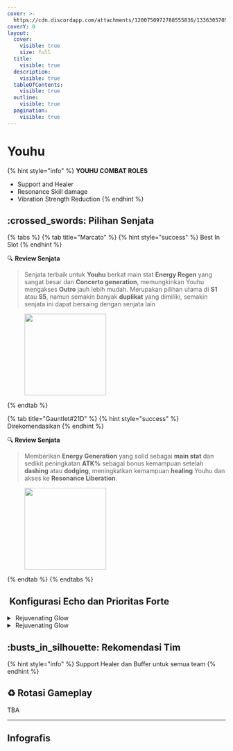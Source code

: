 ```yaml
---
cover: >-
  https://cdn.discordapp.com/attachments/1200750972788555836/1336305705178628137/image.png?ex=67a69eeb&is=67a54d6b&hm=8ad323bb19004da2f16418c1b18cec6170f926318dd26a5da3504457b6bd06d3&
coverY: 0
layout:
  cover:
    visible: true
    size: full
  title:
    visible: true
  description:
    visible: true
  tableOfContents:
    visible: true
  outline:
    visible: true
  pagination:
    visible: true
---
```


# Youhu

{% hint style="info" %}
**YOUHU COMBAT ROLES**

* Support and Healer
* Resonance Skill damage
* Vibration Strength Reduction
{% endhint %}

## :crossed\_swords: Pilihan Senjata

{% tabs %}
{% tab title="Marcato" %}
{% hint style="success" %}
Best In Slot
{% endhint %}

:mag: **Review Senjata**&#x20;

> Senjata terbaik untuk **Youhu** berkat main stat **Energy Regen** yang sangat besar dan **Concerto generation**, memungkinkan Youhu mengakses **Outro** jauh lebih mudah. Merupakan pilihan utama di **S1** atau **S5**, namun semakin banyak **duplikat** yang dimiliki, semakin senjata ini dapat bersaing dengan senjata lain

<figure><img src="https://wuthering.wiki/img/weapon_21040024.png" alt="" width="188"><figcaption></figcaption></figure>
{% endtab %}

{% tab title="Gauntlet#21D" %}
{% hint style="success" %}
Direkomendasikan
{% endhint %}

:mag: **Review Senjata**&#x20;

> Memberikan **Energy Generation** yang solid sebagai **main stat** dan sedikit peningkatan **ATK%** sebagai bonus kemampuan setelah **dashing** atau **dodging**, meningkatkan kemampuan **healing** Youhu dan akses ke **Resonance Liberation**.

<div data-full-width="false"><figure><img src="https://wuthering.wiki/img/weapon_21040034.png" alt="" width="188"><figcaption></figcaption></figure></div>
{% endtab %}
{% endtabs %}

## <img src="https://wuthering.wiki/img/item_10.png" alt="" data-size="line"> Konfigurasi Echo dan Prioritas Forte&#x20;

<details>

<summary> <img src="https://wuthering.wiki/img/fettericon_7.png" alt="" data-size="line"> Rejuvenating Glow</summary>

Fallacy of No Return - CR% / CDM%

![](https://wuthering.wiki/img/monster_330000070.png)

**Echo Skill** untuk summon Fallacy of No Return \
memberikan <mark style="color:yellow;">Spectro DMG</mark> yang setara dengan 11.4% dari max HP, \
setelah itu Resonator dapat 10% bonus Energy Regen \
dan tim dapat 10% bonus ATK selama 20 detik.

**Hold Echo Skill** untuk launch serangkaian ATK bertubi-tubi dengan biaya STA, \
masing-masing memberikan Spectro DMG yang setara dengan 1.14% dari max HP; \
Release Hold echo Skill, memberikan <mark style="color:yellow;">Spectro DMG</mark> yang setara dengan 14.25% dari max HP.

#### Echo Set

* 3 - <mark style="color:blue;">**Glacio DMG**</mark> bonus%
* 3 - <mark style="color:blue;">**Glacio DMG**</mark> bonus%
* 1 - ATK%
* 1 - ATK%

#### Prioritas Echo Substat

* CR% / CDM%
* ER% (100-120%)
* ATK%
* Reso Skill%
* Flat ATK
* Reso Lib%

#### Prioritas Forte

InherentReso skill   >   Forte   >   Libe   >   Intro   =   BA

\


</details>

<details>

<summary> <img src="https://wuthering.wiki/img/fettericon_7.png" alt="" data-size="line"> Rejuvenating Glow</summary>

Bell-Borne Geochelone - CR% / CDM%

![](https://wuthering.wiki/img/monster_340000020.png)

aktikan protection dari Bell-Borne Geochelone. \
Memberikan <mark style="color:blue;">**Glacio DMG**</mark> berdasarkan 104.88% dari DEF resonator kepada musuh terdekat, \
dan dapat Bell-Borne Shield yang bertahan selama 15 detik. \
Bell-Borne Shield ngasih 50.00% DMG Reduction dan 10.00% DMG Boost, Shield akan menghilang setelah karakter  terkena serangan sebanyak 3 kali.

#### Echo Set

* 3 - <mark style="color:blue;">**Glacio DMG**</mark> bonus%
* 3 - <mark style="color:blue;">**Glacio DMG**</mark> bonus%
* 1 - ATK%
* 1 - ATK%

#### Prioritas Echo Substat

* CR% / CDM%
* ER% (100-120%)
* ATK%
* Reso Skill%
* Flat ATK
* Reso Lib%

#### Prioritas Forte

InherentReso skill   >   Forte   >   Libe   >   Intro   =   BA

</details>

## :busts\_in\_silhouette: Rekomendasi Tim

{% hint style="info" %}
Support Healer dan Buffer untuk semua team
{% endhint %}

## :recycle: Rotasi Gameplay

TBA

***

## Infografis

<figure><img src="https://cdn.discordapp.com/attachments/1200750972788555836/1337395343758721025/6.png?ex=67a749f9&#x26;is=67a5f879&#x26;hm=4de0191c31311e0974e135ae3e11aadcb2f1a3b6834be1250b07f6acb87a28a7&#x26;" alt=""><figcaption></figcaption></figure>



<figure><img src="https://media.discordapp.net/attachments/1200750972788555836/1336360651769249815/6.png?ex=67a58097&#x26;is=67a42f17&#x26;hm=79d9245619cc92cbdaaa19e42ae5a295a91627b112e0e2ca27419608c6c828ab&#x26;=&#x26;format=webp&#x26;quality=lossless&#x26;width=1202&#x26;height=676" alt=""><figcaption></figcaption></figure>



<figure><img src="https://media.discordapp.net/attachments/1200750972788555836/1336360651769249815/6.png?ex=67a38657&#x26;is=67a234d7&#x26;hm=e25dfa6d9fb09a32f8ecb6f67972d1c42a28d689bedb0073143b9f668e340ec1&#x26;=&#x26;format=webp&#x26;quality=lossless&#x26;width=1202&#x26;height=676" alt=""><figcaption></figcaption></figure>



